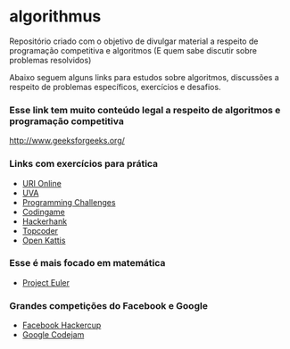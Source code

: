 # algorithmus
Repositório criado com o objetivo de divulgar material a respeito de programação competitiva e algoritmos
(E quem sabe discutir sobre problemas resolvidos)

Abaixo seguem alguns links para estudos sobre algoritmos, discussões a respeito de problemas específicos, exercícios e desafios.

### Esse link tem muito conteúdo legal a respeito de algoritmos e programação competitiva
http://www.geeksforgeeks.org/

### Links com exercícios para prática
- [URI Online](https://www.urionlinejudge.com.br/judge/en/login)
- [UVA](https://uva.onlinejudge.org/)
- [Programming Challenges](http://www.programming-challenges.com/pg.php?page=index)
- [Codingame](https://www.codingame.com/)
- [Hackerhank](https://www.hackerrank.com/domains/ai/introduction)
- [Topcoder](https://www.topcoder.com/)
- [Open Kattis](https://open.kattis.com/)

### Esse é mais focado em matemática
- [Project Euler](https://projecteuler.net/)

### Grandes competições do Facebook e Google
- [Facebook Hackercup](https://www.facebook.com/hackercup/past_rounds/742632349177460/)
- [Google Codejam](https://code.google.com/codejam)
